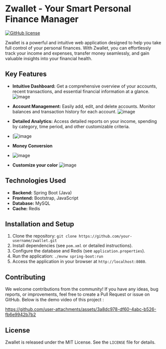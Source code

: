 # Zwallet - Your Smart Personal Finance Manager

[![GitHub license](https://img.shields.io/badge/license-MIT-blue.svg)](https://github.com/your-username/zwallet/blob/main/LICENSE)

Zwallet is a powerful and intuitive web application designed to help you take full control of your personal finances. With Zwallet, you can effortlessly track your income and expenses, transfer money seamlessly, and gain valuable insights into your financial health.

## Key Features

* **Intuitive Dashboard:** Get a comprehensive overview of your accounts, recent transactions, and essential financial information at a glance.
![image](https://github.com/user-attachments/assets/f31483d2-3c36-41bb-b725-889a308fec7c)


* **Account Management:** Easily add, edit, and delete accounts. Monitor balances and transaction history for each account.
![image](https://github.com/user-attachments/assets/b4d10024-0f59-4fce-9268-57c164386db5)

* **Detailed Analytics:**  Access detailed reports on your income, spending by category, time period, and other customizable criteria.
* [![image](https://github.com/user-attachments/assets/7739224d-2b23-4d35-aa7f-10b7ac394928)

* **Money Conversion**
* ![image](https://github.com/user-attachments/assets/c1595ba6-362b-4c26-9f6b-4ccf664e3931)
  
* **Customize your color**
![image](https://github.com/user-attachments/assets/ca3696fa-e5b8-4181-909c-20defb71110f)

## Technologies Used

* **Backend:** Spring Boot (Java)
* **Frontend:** Bootstrap, JavaScript
* **Database:** MySQL
* **Cache:** Redis


## Installation and Setup

1. Clone the repository: `git clone https://github.com/your-username/zwallet.git`
2. Install dependencies (see `pom.xml` or detailed instructions).
3. Configure the database and Redis (see `application.properties`).
4. Run the application: `./mvnw spring-boot:run`
5. Access the application in your browser at `http://localhost:8080`.

## Contributing

We welcome contributions from the community! If you have any ideas, bug reports, or improvements, feel free to create a Pull Request or issue on GitHub.
Below is the demo video of this project : 



https://github.com/user-attachments/assets/3a8dc978-df60-4abc-b526-fb6e9942b7b2



## License

Zwallet is released under the MIT License. See the `LICENSE` file for details.
